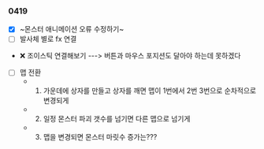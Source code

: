 ### 0419  

- [x] ~몬스터 애니메이션 오류 수정하기~
- [ ] 발사체 별로 fx 연결 
- ❌ 조이스틱 연결해보기 ---> 버튼과 마우스 포지션도 달아야 하는데 못하겠다
- [ ] 맵 전환
  - 1. 가운데에 상자를 만들고 상자를 깨면 맵이 1번에서 2번 3번으로 순차적으로 변경되게
  - 2. 일정 몬스터 파괴 갯수를 넘기면 다른 맵으로 넘기게
  - 3. 맵을 변경되면 몬스터 마릿수 증가는???
